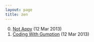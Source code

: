 ```yaml
---
layout: page
title: zen
---
```


0. [Not Appy](/bookmark/2013/03/12/not-appy.html) (12 Mar 2013) 
1. [Coding With Gumption](/bookmark/2013/03/12/gumption.html) (12 Mar 2013) 
